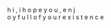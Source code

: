 h 
    i 
, 
                                                                            i 
                              h 
  o
                                                                p 
                   e 
                                            y 
                                                                  o 
                         u
,
      e 
                 n 
          j         
                                                        o
                                 y
                 f
                                                               u
                                               l 
            l 
                   o 
                                  f 
                                                                         y
                           o
                                                          u
                                   r
                                                                e
                             x
                                                                               i
                                                       s
                                       t
                                                                                          e
                     n
     c 
                                                         e 


<!-- <img src="blossomm.jpg"></img> -->
